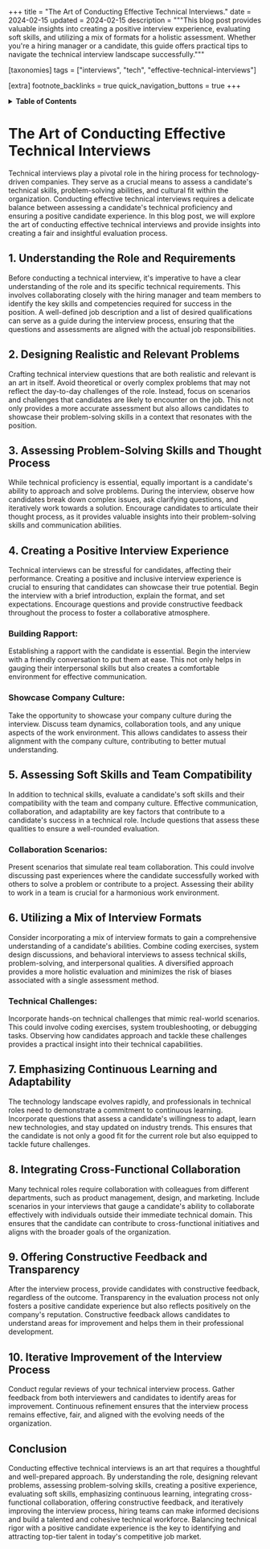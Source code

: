 +++
title = "The Art of Conducting Effective Technical Interviews."
date = 2024-02-15
updated = 2024-02-15
description = """This blog post provides valuable insights into creating a positive interview experience, evaluating soft skills, and utilizing a mix of formats for a holistic assessment. Whether you're a hiring manager or a candidate, this guide offers practical tips to navigate the technical interview landscape successfully."""

[taxonomies]
tags = ["interviews", "tech", "effective-technical-interviews"]

[extra]
footnote_backlinks = true
quick_navigation_buttons = true
+++


<details>
    <summary><b>Table of Contents</b></summary>
    <!-- toc -->
</details>

# The Art of Conducting Effective Technical Interviews

Technical interviews play a pivotal role in the hiring process for technology-driven companies. They serve as a crucial means to assess a candidate's technical skills, problem-solving abilities, and cultural fit within the organization. Conducting effective technical interviews requires a delicate balance between assessing a candidate's technical proficiency and ensuring a positive candidate experience. In this blog post, we will explore the art of conducting effective technical interviews and provide insights into creating a fair and insightful evaluation process.

## 1. Understanding the Role and Requirements

Before conducting a technical interview, it's imperative to have a clear understanding of the role and its specific technical requirements. This involves collaborating closely with the hiring manager and team members to identify the key skills and competencies required for success in the position. A well-defined job description and a list of desired qualifications can serve as a guide during the interview process, ensuring that the questions and assessments are aligned with the actual job responsibilities.

## 2. Designing Realistic and Relevant Problems

Crafting technical interview questions that are both realistic and relevant is an art in itself. Avoid theoretical or overly complex problems that may not reflect the day-to-day challenges of the role. Instead, focus on scenarios and challenges that candidates are likely to encounter on the job. This not only provides a more accurate assessment but also allows candidates to showcase their problem-solving skills in a context that resonates with the position.

## 3. Assessing Problem-Solving Skills and Thought Process

While technical proficiency is essential, equally important is a candidate's ability to approach and solve problems. During the interview, observe how candidates break down complex issues, ask clarifying questions, and iteratively work towards a solution. Encourage candidates to articulate their thought process, as it provides valuable insights into their problem-solving skills and communication abilities.

## 4. Creating a Positive Interview Experience

Technical interviews can be stressful for candidates, affecting their performance. Creating a positive and inclusive interview experience is crucial to ensuring that candidates can showcase their true potential. Begin the interview with a brief introduction, explain the format, and set expectations. Encourage questions and provide constructive feedback throughout the process to foster a collaborative atmosphere.

### Building Rapport: 
Establishing a rapport with the candidate is essential. Begin the interview with a friendly conversation to put them at ease. This not only helps in gauging their interpersonal skills but also creates a comfortable environment for effective communication.

### Showcase Company Culture:
Take the opportunity to showcase your company culture during the interview. Discuss team dynamics, collaboration tools, and any unique aspects of the work environment. This allows candidates to assess their alignment with the company culture, contributing to better mutual understanding.

## 5. Assessing Soft Skills and Team Compatibility

In addition to technical skills, evaluate a candidate's soft skills and their compatibility with the team and company culture. Effective communication, collaboration, and adaptability are key factors that contribute to a candidate's success in a technical role. Include questions that assess these qualities to ensure a well-rounded evaluation.

### Collaboration Scenarios:
Present scenarios that simulate real team collaboration. This could involve discussing past experiences where the candidate successfully worked with others to solve a problem or contribute to a project. Assessing their ability to work in a team is crucial for a harmonious work environment.

## 6. Utilizing a Mix of Interview Formats

Consider incorporating a mix of interview formats to gain a comprehensive understanding of a candidate's abilities. Combine coding exercises, system design discussions, and behavioral interviews to assess technical skills, problem-solving, and interpersonal qualities. A diversified approach provides a more holistic evaluation and minimizes the risk of biases associated with a single assessment method.

### Technical Challenges:
Incorporate hands-on technical challenges that mimic real-world scenarios. This could involve coding exercises, system troubleshooting, or debugging tasks. Observing how candidates approach and tackle these challenges provides a practical insight into their technical capabilities.

## 7. Emphasizing Continuous Learning and Adaptability

The technology landscape evolves rapidly, and professionals in technical roles need to demonstrate a commitment to continuous learning. Incorporate questions that assess a candidate's willingness to adapt, learn new technologies, and stay updated on industry trends. This ensures that the candidate is not only a good fit for the current role but also equipped to tackle future challenges.

## 8. Integrating Cross-Functional Collaboration

Many technical roles require collaboration with colleagues from different departments, such as product management, design, and marketing. Include scenarios in your interviews that gauge a candidate's ability to collaborate effectively with individuals outside their immediate technical domain. This ensures that the candidate can contribute to cross-functional initiatives and aligns with the broader goals of the organization.

## 9. Offering Constructive Feedback and Transparency

After the interview process, provide candidates with constructive feedback, regardless of the outcome. Transparency in the evaluation process not only fosters a positive candidate experience but also reflects positively on the company's reputation. Constructive feedback allows candidates to understand areas for improvement and helps them in their professional development.

## 10. Iterative Improvement of the Interview Process

Conduct regular reviews of your technical interview process. Gather feedback from both interviewers and candidates to identify areas for improvement. Continuous refinement ensures that the interview process remains effective, fair, and aligned with the evolving needs of the organization.

## Conclusion

Conducting effective technical interviews is an art that requires a thoughtful and well-prepared approach. By understanding the role, designing relevant problems, assessing problem-solving skills, creating a positive experience, evaluating soft skills, emphasizing continuous learning, integrating cross-functional collaboration, offering constructive feedback, and iteratively improving the interview process, hiring teams can make informed decisions and build a talented and cohesive technical workforce. Balancing technical rigor with a positive candidate experience is the key to identifying and attracting top-tier talent in today's competitive job market.